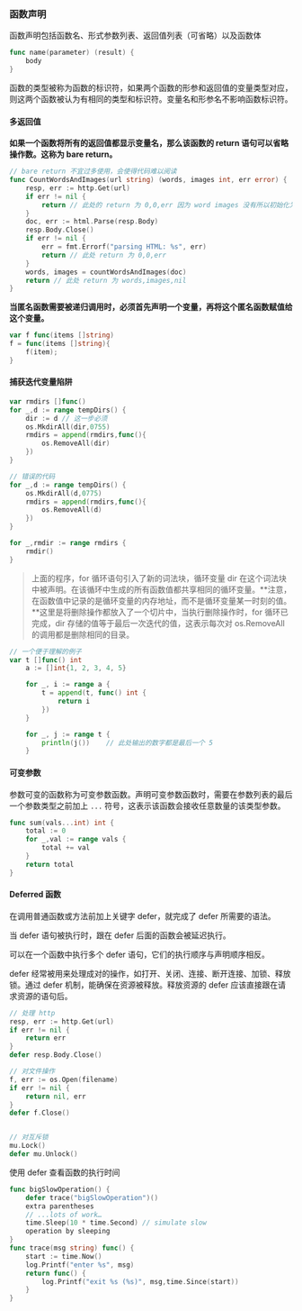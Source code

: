 ### 函数声明

函数声明包括函数名、形式参数列表、返回值列表（可省略）以及函数体

```go
func name(parameter) (result) {
    body
}
```

函数的类型被称为函数的标识符，如果两个函数的形参和返回值的变量类型对应，则这两个函数被认为有相同的类型和标识符。变量名和形参名不影响函数标识符。

#### 多返回值

**如果一个函数将所有的返回值都显示变量名，那么该函数的 return 语句可以省略操作数。这称为 bare return。**

```go
// bare return 不宜过多使用，会使得代码难以阅读
func CountWordsAndImages(url string) (words, images int, err error) {
	resp, err := http.Get(url)
	if err != nil {
		return // 此处的 return 为 0,0,err 因为 word images 没有所以初始化为零值
	}
	doc, err := html.Parse(resp.Body)
	resp.Body.Close()
    if err != nil {
        err = fmt.Errorf("parsing HTML: %s", err)
    	return // 此处 return 为 0,0,err
    }
    words, images = countWordsAndImages(doc)
    return // 此处 return 为 words,images,nil
}
```

**当匿名函数需要被递归调用时，必须首先声明一个变量，再将这个匿名函数赋值给这个变量。**

```go
var f func(items []string)
f = func(items []string){
    f(item);
}
```

#### 捕获迭代变量陷阱

```go
var rmdirs []func()
for _,d := range tempDirs() {
    dir := d // 这一步必须
    os.MkdirAll(dir,0755)
    rmdirs = append(rmdirs,func(){
        os.RemoveAll(dir)
    })
}

// 错误的代码
for _,d := range tempDirs() {
    os.MkdirAll(d,0775)
    rmdirs = append(rmdirs,func(){
        os.RemoveAll(d)
    })
}

for _,rmdir := range rmdirs {
    rmdir()
}
```

> 上面的程序，for 循环语句引入了新的词法块，循环变量 dir 在这个词法块中被声明。在该循环中生成的所有函数值都共享相同的循环变量。**注意，在函数值中记录的是循环变量的内存地址，而不是循环变量某一时刻的值。**这里是将删除操作都放入了一个切片中，当执行删除操作时，for 循环已完成，dir 存储的值等于最后一次迭代的值，这表示每次对 os.RemoveAll 的调用都是删除相同的目录。

```go
// 一个便于理解的例子
var t []func() int
	a := []int{1, 2, 3, 4, 5}

	for _, i := range a {
		t = append(t, func() int {
			return i
		})
	}

	for _, j := range t {
		println(j())	// 此处输出的数字都是最后一个 5
	}
```

#### 可变参数

参数可变的函数称为可变参数函数。声明可变参数函数时，需要在参数列表的最后一个参数类型之前加上 `...` 符号，这表示该函数会接收任意数量的该类型参数。

```go
func sum(vals...int) int {
    total := 0
    for _,val := range vals {
        total += val
    }
    return total
}
```



#### Deferred 函数

在调用普通函数或方法前加上关键字 defer，就完成了 defer 所需要的语法。

当 defer 语句被执行时，跟在 defer 后面的函数会被延迟执行。

可以在一个函数中执行多个 defer 语句，它们的执行顺序与声明顺序相反。

defer 经常被用来处理成对的操作，如打开、关闭、连接、断开连接、加锁、释放锁。通过 defer 机制，能确保在资源被释放。释放资源的 defer 应该直接跟在请求资源的语句后。

```go
// 处理 http
resp, err := http.Get(url)
if err != nil {
	return err
}
defer resp.Body.Close()

// 对文件操作
f, err := os.Open(filename)
if err != nil {
	return nil, err
}
defer f.Close()


// 对互斥锁
mu.Lock()
defer mu.Unlock()
```

使用 defer 查看函数的执行时间

```go
func bigSlowOperation() {
    defer trace("bigSlowOperation")()
	extra parentheses
	// ...lots of work…
    time.Sleep(10 * time.Second) // simulate slow
    operation by sleeping
}
func trace(msg string) func() {
    start := time.Now()
    log.Printf("enter %s", msg)
    return func() {
    	log.Printf("exit %s (%s)", msg,time.Since(start))
    }
}
```



